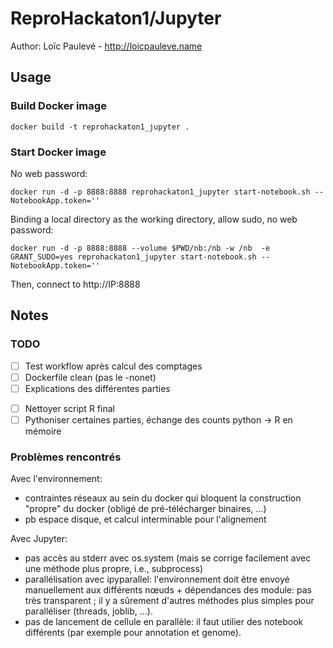 # ReproHackaton1/Jupyter

Author: Loïc Paulevé - http://loicpauleve.name

## Usage

### Build Docker image

```
docker build -t reprohackaton1_jupyter .
```

### Start Docker image

No web password:
```
docker run -d -p 8888:8888 reprohackaton1_jupyter start-notebook.sh --NotebookApp.token=''
```

Binding a local directory as the working directory, allow sudo, no web password:
```
docker run -d -p 8888:8888 --volume $PWD/nb:/nb -w /nb  -e GRANT_SUDO=yes reprohackaton1_jupyter start-notebook.sh --NotebookApp.token=''
```

Then, connect to http://IP:8888


## Notes

### TODO

- [ ] Test workflow après calcul des comptages
- [ ] Dockerfile clean (pas le -nonet)
- [ ] Explications des différentes parties
* [ ] Nettoyer script R final
* [ ] Pythoniser certaines parties, échange des counts python -> R en mémoire

### Problèmes rencontrés

Avec l'environnement:

* contraintes réseaux au sein du docker qui bloquent la construction "propre" du
  docker (obligé de pré-télécharger binaires, ...)
* pb espace disque, et calcul interminable pour l'alignement

Avec Jupyter:

* pas accès au stderr avec os.system (mais se corrige facilement avec une
  méthode plus propre, i.e., subprocess)
* parallélisation avec ipyparallel: l'environnement doit être envoyé
  manuellement aux différents nœuds + dépendances des module: pas très
  transparent ; il y a sûrement d'autres méthodes plus simples pour paralléliser (threads, joblib, ...).
* pas de lancement de cellule en parallèle: il faut utilier des notebook
  différents (par exemple pour annotation et genome).



